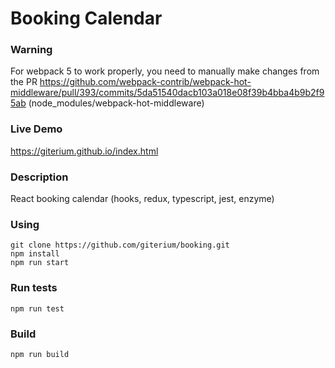 Booking Calendar
================

### Warning

For webpack 5 to work properly, you need to manually make changes from the PR https://github.com/webpack-contrib/webpack-hot-middleware/pull/393/commits/5da51540dacb103a018e08f39b4bba4b9b2f95ab (node_modules/webpack-hot-middleware)

### Live Demo

https://giterium.github.io/index.html

### Description

React booking calendar (hooks, redux, typescript, jest, enzyme)

### Using

```
git clone https://github.com/giterium/booking.git
npm install
npm run start
```

### Run tests

```
npm run test
```

### Build

```
npm run build
```